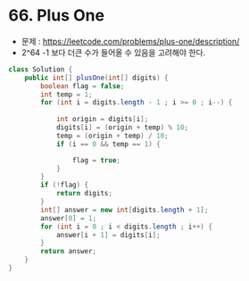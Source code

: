 # 66. Plus One
* 문제 : https://leetcode.com/problems/plus-one/description/
* 2^64 -1 보다 더큰 수가 들어올 수 있음을 고려해야 한다.

```java
class Solution {
    public int[] plusOne(int[] digits) {
        boolean flag = false;
        int temp = 1;
        for (int i = digits.length - 1 ; i >= 0 ; i--) {
            
            int origin = digits[i];
            digits[i] = (origin + temp) % 10;
            temp = (origin + temp) / 10;
            if (i == 0 && temp == 1) {

                flag = true;
            }
        }
        if (!flag) {
            return digits;
        }
        int[] answer = new int[digits.length + 1];
        answer[0] = 1;
        for (int i = 0 ; i < digits.length ; i++) {
            answer[i + 1] = digits[i];
        }
        return answer;
    }
}
```
